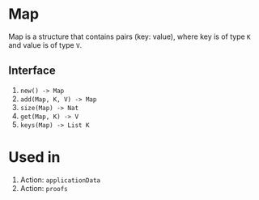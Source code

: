 # Map

Map is a structure that contains pairs (key: value), where key is of type `K` and value is of type `V`.

## Interface

1. `new() -> Map`
2. `add(Map, K, V) -> Map`
3. `size(Map) -> Nat`
4. `get(Map, K) -> V`
5. `keys(Map) -> List K`


# Used in
1. Action: `applicationData`
2. Action: `proofs`
